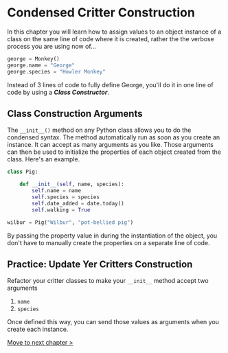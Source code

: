 # Condensed Critter Construction

In this chapter you will learn how to assign values to an object instance of a class on the same line of code where it is created, rather the the verbose process you are using now of...

```py
george = Monkey()
george.name = "George"
george.species = "Howler Monkey"
```

Instead of 3 lines of code to fully define George, you'll do it in one line of code by using a **_Class Constructor_**.

## Class Construction Arguments

The `__init__()` method on any Python class allows you to do the condensed syntax. The method automatically run as soon as you create an instance. It can accept as many arguments as you like. Those arguments can then be used to initialize the properties of each object created from the class. Here's an example.

```py
class Pig:

    def __init__(self, name, species):
        self.name = name
        self.species = species
        self.date_added = date.today()
        self.walking = True

wilbur = Pig("Wilbur", "pot-bellied pig")
```

By passing the property value in during the instantiation of the object, you don't have to manually create the properties on a separate line of code.


## Practice: Update Yer Critters Construction

Refactor your critter classes to make your `__init__` method accept two arguments

1. `name`
2. `species`

Once defined this way, you can send those values as arguments when you create each instance.

[Move to next chapter >](./CC_PACKAGES.md)